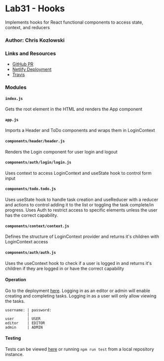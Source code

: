 # Lab31 - Hooks

Implements hooks for React functional components to access state, context, and reducers

### Author: Chris Kozlowski

### Links and Resources

- [GitHub PR](https://codesandbox.io/s/demo-context-api-7ey5u)
- [Netlify Deployment](https://7ey5u.csb.dev/)
- [Travis]( --- )

### Modules

#### `index.js`

Gets the root element in the HTML and renders the App component

#### `app.js`

Imports a Header and ToDo components and wraps them in LoginContext

#### `components/header/header.js`

Renders the Login component for user login and logout

#### `components/auth/login/login.js`

Uses context to access LoginContext and useState hook to control form input

#### `components/todo.todo.js`

Uses useState hook to handle task creation and useReducer with a reducer and actions to control adding it to the list or toggling the task complete/in progress.  Uses Auth to restrict access to specific elements unless the user has the correct capability.

#### `components/context/context.js`

Defines the structure of LoginContext provider and returns it's children with LoginContext access

#### `components/auth/auth.js`

Uses the useContext hook to check if a user is logged in and returns it's children if they are logged in or have the correct capability

#### Operation

Go to the deployment [here](https://app.netlify.com/sites/unruffled-meninsky-803ec6/overview).  Logging in as an editor or admin will enable creating and completing tasks.  Logging in as a user will only allow viewing the tasks.
```
username: | password:
          |
user      | USER
editor    | EDITOR
admin     | ADMIN
```
#### Testing

Tests can be viewed [here]( --- ) or running `npm run test` from a local repository instance.
